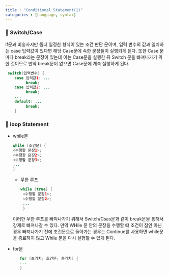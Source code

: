 ```yaml
---
title : "Conditional Statement(1)"
categories : [Language, syntax]
---
```

### 📌 Switch/Case   
if문과 비슿사지만 좀더 일정한 형식이 있는 조건 판단 문이며, 입력 변수의 값과 일치하는 case 입력값이 있다면 해당 Case문에 속한 문장들이 실행되게 된다. 또한 Case 문마다 break라는 문장이 있는데 이는 Case문을 실행한 뒤 Switch 문을 빠져나가기 위한 것이므로 만약 break문이 없으면 Case문에 계속 실행하게 된다.  

```java
 switch(입력변수) {
    case 입력값1: ...
         break;
    case 입력값2: ...
         break;
    ...
    default: ...
         break;
    }
 ```
### 📌 loop Statement  
  - while문  
    ```java    
    while (조건문) {
    <수행할 문장1>;
    <수행할 문장2>;
    <수행할 문장3>;
    ...
    }
    ```
    - 무한 루프  
       ```java
       while (true) {    
        <수행할 문장1>;
        <수행할 문장2>;
        ...
        }
        ```  
    이러한 무한 루프를 빠져나가기 위해서 Switch/Csas문과 같이 break문을 통해서 강제로 빠져나갈 수 있다.
    만약 WHile 문 안의 문장을 수행할 떄 조건이 참인 아닌 경우 빠져나가기 전에 조건문으로 돌아가는 경우는 Continue를 사용하면 while문을 종료하지 않고 While 문을 다시 실행할 수 있게 된다.

  - for문  
     ```java
        for (초기치; 조건문; 증가치) {
        ...
        }
    ```